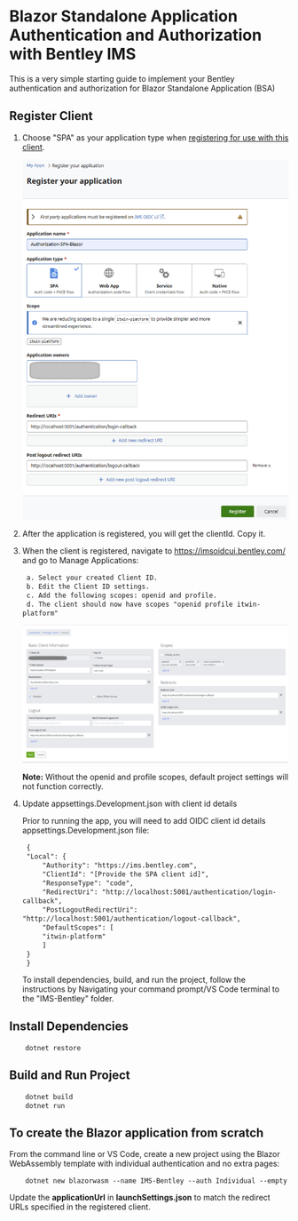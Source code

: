 # Blazor Standalone Application Authentication and Authorization with Bentley IMS

This is a very simple starting guide to implement your Bentley authentication and authorization for Blazor Standalone Application (BSA)

## Register Client

1. Choose "SPA" as your application type when [registering for use with this client](https://developer.bentley.com/register/).

    ![Register Blazor Standalone Application Client](RegisterBlazorAppClient.png)

2. After the application is registered, you will get the clientId. Copy it.

3. When the client is registered, navigate to https://imsoidcui.bentley.com/ and go to Manage Applications:

        a. Select your created Client ID.
        b. Edit the Client ID settings.
        c. Add the following scopes: openid and profile.
        d. The client should now have scopes "openid profile itwin-platform"
        

    ![Update client to Add openid and profile scopes](UpdateClientToAddOpenIdProfileScopes.png)

    **Note:** Without the openid and profile scopes, default project settings will not function correctly.

4. Update appsettings.Development.json with client id details

    Prior to running the app, you will need to add OIDC client id details appsettings.Development.json file:

        {
        "Local": {
            "Authority": "https://ims.bentley.com",
            "ClientId": "[Provide the SPA client id]",
            "ResponseType": "code",
            "RedirectUri": "http://localhost:5001/authentication/login-callback",
            "PostLogoutRedirectUri": "http://localhost:5001/authentication/logout-callback",
            "DefaultScopes": [
            "itwin-platform"
            ]
        }
        }

   To install dependencies, build, and run the project, follow the instructions by Navigating your command prompt/VS Code terminal to the "IMS-Bentley" folder.

## Install Dependencies

        dotnet restore

## Build and Run Project

        dotnet build
        dotnet run

## To create the Blazor application from scratch

From the command line or VS Code, create a new project using the Blazor WebAssembly template with individual authentication and no extra pages:

        dotnet new blazorwasm --name IMS-Bentley --auth Individual --empty

Update the **applicationUrl** in **launchSettings.json** to match the redirect URLs specified in the registered client.
